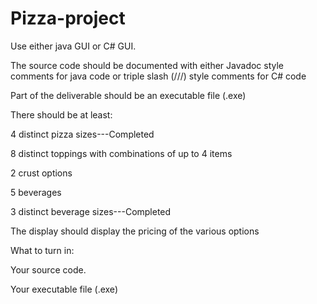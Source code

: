 # Pizza-project


Use either java GUI or C# GUI.
 
The source code should be documented with either Javadoc style comments for java code or triple slash (///) style comments for C# code
 
Part of the deliverable should be an executable file (.exe)
 
There should be at least:
 
4 distinct pizza sizes---Completed
 
8 distinct toppings with combinations of up to 4 items
 
2 crust options
 
5 beverages
 
3 distinct beverage sizes---Completed
 
The display should display the pricing of the various options
 

 What to turn in: 

Your source code.

Your executable file (.exe)
